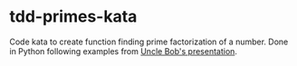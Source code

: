 # tdd-primes-kata

Code kata to create function finding prime factorization of a number. 
Done in Python following examples from 
[Uncle Bob's presentation](http://butunclebob.com/ArticleS.UncleBob.ThePrimeFactorsKata).

